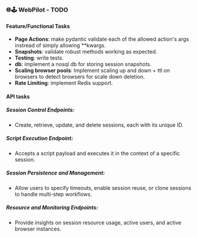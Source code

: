 ### 🌐🕹️ WebPilot - TODO
#### Feature/Functional Tasks
- **Page Actions**: make pydantic validate each of the allowed action's args instread of simply allowing **kwargs.
- **Snapshots**: validate robust methods working as expected.
- **Testing**: write tests.
- **db**: implement a nosql db for storing session snapshots.
- **Scaling browser pools**: Implement scaling up and down + ttl on browsers to detect browsers for scale down deletion.
- **Rate Limiting**: implement Redis support.

#### API tasks
##### Session Control Endpoints:
- Create, retrieve, update, and delete sessions, each with its unique ID.
##### Script Execution Endpoint:
- Accepts a script payload and executes it in the context of a specific session.
##### Session Persistence and Management:
- Allow users to specify timeouts, enable session reuse, or clone sessions to handle multi-step workflows.
##### Resource and Monitoring Endpoints:
- Provide insights on session resource usage, active users, and active browser instances.
